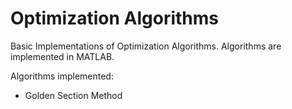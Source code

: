 # Optimization Algorithms

Basic Implementations of Optimization Algorithms. Algorithms are implemented in MATLAB. 

Algorithms implemented: 
   -  Golden Section Method
   

